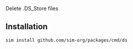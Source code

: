 Delete .DS_Store files

## Installation

```bash
sim install github.com/sim-org/packages/cmd/ds
```

